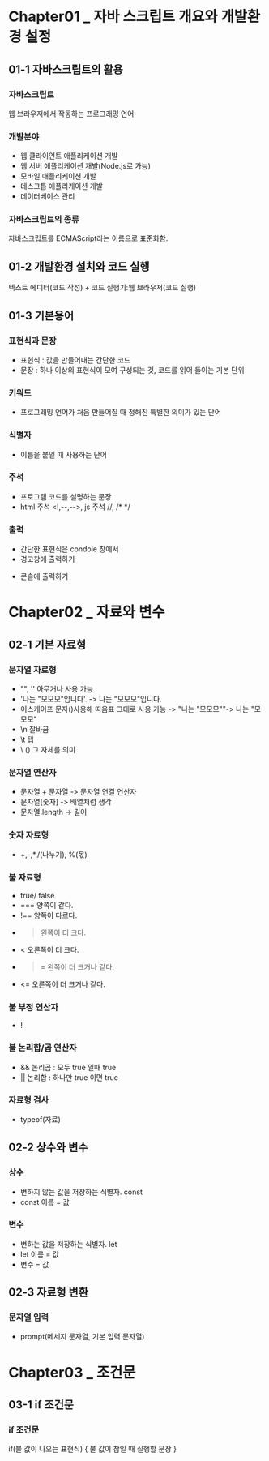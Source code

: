 #  Chapter01 _ 자바 스크립트 개요와 개발환경 설정

## 01-1 자바스크립트의 활용

### 자바스크립트
웹 브라우저에서 작동하는 프로그래밍 언어

### 개발분야
- 웹 클라이언트 애플리케이션 개발
- 웹 서버 애플리케이션 개발(Node.js로 가능)
- 모바일 애플리케이션 개발
- 데스크톱 애플리케이션 개발
- 데이터베이스 관리

### 자바스크립트의 종류
자바스크립트를 ECMAScript라는 이름으로 표준화함.


## 01-2 개발환경 설치와 코드 실행

텍스트 에디터(코드 작성) + 코드 실행기:웹 브라우저(코드 실행)

## 01-3 기본용어

### 표현식과 문장

- 표현식 : 값을 만들어내는 간단한 코드
- 문장 : 하나 이상의 표현식이 모여 구성되는 것, 코드를 읽어 들이는 기본 단위

### 키워드
- 프로그래밍 언어가 처음 만들어질 때 정해진 특별한 의미가 있는 단어

### 식별자
- 이름을 붙일 때 사용하는 단어

### 주석
- 프로그램 코드를 설명하는 문장 
- html 주석 <!,--,-->, js 주석 //, /* */

### 출력
- 간단한 표현식은 condole 창에서
- 경고창에 출력하기 
<script>
  alert("hello javascript...!")
</script>

- 콘솔에 출력하기
<script>
  console.log("hello javascript...!")
</script>



#  Chapter02 _ 자료와 변수

## 02-1 기본 자료형

### 문자열 자료형
- "", '' 아무거나 사용 가능
- '나는 "모모모"입니다'. -> 나는 "모모모"입니다. 
- 이스케이프 문자(\)사용해 따옴표 그대로 사용 가능 -> "나는 \"모모모\""-> 나는 "모모모"
- \n 잘바꿈
- \t 탭
- \\ (\) 그 자체를 의미

### 문자열 연산자
- 문자열 + 문자열 -> 문자열 연결 연산자
- 문자열[숫자] -> 배열처럼 생각
- 문자열.length -> 길이 

### 숫자 자료형
- +,-,*,/(나누기), %(몫)

### 불 자료형
- true/ false
- === 양쪽이 같다.
- !== 양쪽이 다르다.
- > 왼쪽이 더 크다.
- < 오른쪽이 더 크다.
- >= 왼쪽이 더 크거나 같다.
- <= 오른쪽이 더 크거나 같다.

### 불 부정 연산자 
- !

### 불 논리합/곱 연산자
- && 논리곱 : 모두 true 일때 true
- || 논리합 : 하나만 true 이면 true

### 자료형 검사
- typeof(자료)


## 02-2 상수와 변수

### 상수
- 변하지 않는 값을 저장하는 식별자. const
- const 이름 = 값

### 변수
- 변하는 값을 저장하는 식별자. let
- let 이름 = 값
- 변수 = 값

## 02-3 자료형 변환

### 문자열 입력
- prompt(메세지 문자열, 기본 입력 문자열)
<script>
  const input = prompt('message', '_default')
  alert(input)
</script>

#  Chapter03 _ 조건문

## 03-1 if 조건문

### if 조건문
if(불 값이 나오는 표현식) {
  불 값이 참일 때 실행할 문장
}


